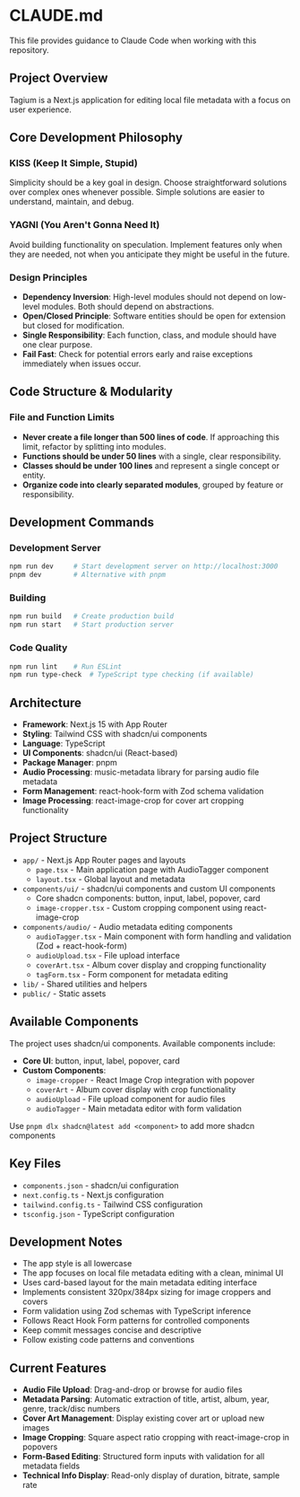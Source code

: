 # CLAUDE.md

This file provides guidance to Claude Code when working with this repository.

## Project Overview

Tagium is a Next.js application for editing local file metadata with a focus on user experience.

## Core Development Philosophy

### KISS (Keep It Simple, Stupid)

Simplicity should be a key goal in design. Choose straightforward solutions over complex ones whenever possible. Simple solutions are easier to understand, maintain, and debug.

### YAGNI (You Aren't Gonna Need It)

Avoid building functionality on speculation. Implement features only when they are needed, not when you anticipate they might be useful in the future.

### Design Principles

- **Dependency Inversion**: High-level modules should not depend on low-level modules. Both should depend on abstractions.
- **Open/Closed Principle**: Software entities should be open for extension but closed for modification.
- **Single Responsibility**: Each function, class, and module should have one clear purpose.
- **Fail Fast**: Check for potential errors early and raise exceptions immediately when issues occur.

## Code Structure & Modularity

### File and Function Limits

- **Never create a file longer than 500 lines of code**. If approaching this limit, refactor by splitting into modules.
- **Functions should be under 50 lines** with a single, clear responsibility.
- **Classes should be under 100 lines** and represent a single concept or entity.
- **Organize code into clearly separated modules**, grouped by feature or responsibility.

## Development Commands

### Development Server

```bash
npm run dev     # Start development server on http://localhost:3000
pnpm dev        # Alternative with pnpm
```

### Building

```bash
npm run build   # Create production build
npm run start   # Start production server
```

### Code Quality

```bash
npm run lint    # Run ESLint
npm run type-check  # TypeScript type checking (if available)
```

## Architecture

- **Framework**: Next.js 15 with App Router
- **Styling**: Tailwind CSS with shadcn/ui components
- **Language**: TypeScript
- **UI Components**: shadcn/ui (React-based)
- **Package Manager**: pnpm
- **Audio Processing**: music-metadata library for parsing audio file metadata
- **Form Management**: react-hook-form with Zod schema validation
- **Image Processing**: react-image-crop for cover art cropping functionality

## Project Structure

- `app/` - Next.js App Router pages and layouts
  - `page.tsx` - Main application page with AudioTagger component
  - `layout.tsx` - Global layout and metadata
- `components/ui/` - shadcn/ui components and custom UI components
  - Core shadcn components: button, input, label, popover, card
  - `image-cropper.tsx` - Custom cropping component using react-image-crop
- `components/audio/` - Audio metadata editing components
  - `audioTagger.tsx` - Main component with form handling and validation (Zod + react-hook-form)
  - `audioUpload.tsx` - File upload interface
  - `coverArt.tsx` - Album cover display and cropping functionality
  - `tagForm.tsx` - Form component for metadata editing
- `lib/` - Shared utilities and helpers
- `public/` - Static assets

## Available Components

The project uses shadcn/ui components. Available components include:

- **Core UI**: button, input, label, popover, card
- **Custom Components**: 
  - `image-cropper` - React Image Crop integration with popover
  - `coverArt` - Album cover display with crop functionality
  - `audioUpload` - File upload component for audio files
  - `audioTagger` - Main metadata editor with form validation

Use `pnpm dlx shadcn@latest add <component>` to add more shadcn components

## Key Files

- `components.json` - shadcn/ui configuration
- `next.config.ts` - Next.js configuration
- `tailwind.config.ts` - Tailwind CSS configuration
- `tsconfig.json` - TypeScript configuration

## Development Notes

- The app style is all lowercase
- The app focuses on local file metadata editing with a clean, minimal UI
- Uses card-based layout for the main metadata editing interface
- Implements consistent 320px/384px sizing for image croppers and covers
- Form validation using Zod schemas with TypeScript inference
- Follows React Hook Form patterns for controlled components
- Keep commit messages concise and descriptive
- Follow existing code patterns and conventions

## Current Features

- **Audio File Upload**: Drag-and-drop or browse for audio files
- **Metadata Parsing**: Automatic extraction of title, artist, album, year, genre, track/disc numbers
- **Cover Art Management**: Display existing cover art or upload new images
- **Image Cropping**: Square aspect ratio cropping with react-image-crop in popovers
- **Form-Based Editing**: Structured form inputs with validation for all metadata fields
- **Technical Info Display**: Read-only display of duration, bitrate, sample rate
